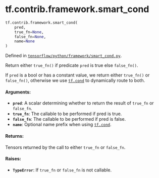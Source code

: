 <div itemscope itemtype="http://developers.google.com/ReferenceObject">
<meta itemprop="name" content="tf.contrib.framework.smart_cond" />
<meta itemprop="path" content="Stable" />
</div>

# tf.contrib.framework.smart_cond

``` python
tf.contrib.framework.smart_cond(
    pred,
    true_fn=None,
    false_fn=None,
    name=None
)
```



Defined in [`tensorflow/python/framework/smart_cond.py`](/code/stable/tensorflow/python/framework/smart_cond.py).

Return either `true_fn()` if predicate `pred` is true else `false_fn()`.

If `pred` is a bool or has a constant value, we return either `true_fn()`
or `false_fn()`, otherwise we use <a href="../../../tf/cond.md"><code>tf.cond</code></a> to dynamically route to both.

#### Arguments:

* <b>`pred`</b>: A scalar determining whether to return the result of `true_fn` or
    `false_fn`.
* <b>`true_fn`</b>: The callable to be performed if pred is true.
* <b>`false_fn`</b>: The callable to be performed if pred is false.
* <b>`name`</b>: Optional name prefix when using <a href="../../../tf/cond.md"><code>tf.cond</code></a>.


#### Returns:

Tensors returned by the call to either `true_fn` or `false_fn`.


#### Raises:

* <b>`TypeError`</b>: If `true_fn` or `false_fn` is not callable.